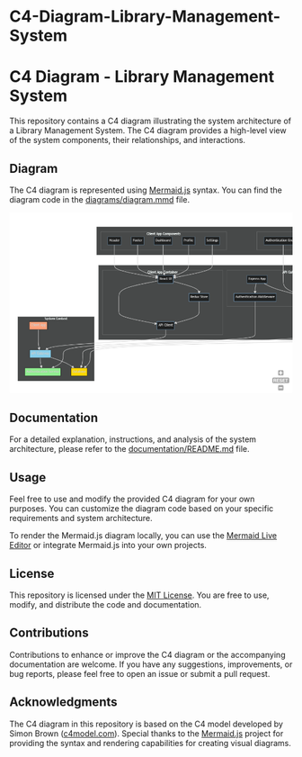 # C4-Diagram-Library-Management-System
# C4 Diagram - Library Management System

This repository contains a C4 diagram illustrating the system architecture of a Library Management System. The C4 diagram provides a high-level view of the system components, their relationships, and interactions.

## Diagram

The C4 diagram is represented using [Mermaid.js](https://mermaid-js.github.io/mermaid/) syntax. You can find the diagram code in the [diagrams/diagram.mmd](diagrams/diagram.mmd) file.

![Library Management System C4 Diagram](./mermaid-diagram.png)

## Documentation

For a detailed explanation, instructions, and analysis of the system architecture, please refer to the [documentation/README.md](documentation/README.md) file.

## Usage

Feel free to use and modify the provided C4 diagram for your own purposes. You can customize the diagram code based on your specific requirements and system architecture.

To render the Mermaid.js diagram locally, you can use the [Mermaid Live Editor](https://mermaid-js.github.io/mermaid-live-editor/) or integrate Mermaid.js into your own projects.

## License

This repository is licensed under the [MIT License](LICENSE). You are free to use, modify, and distribute the code and documentation.

## Contributions

Contributions to enhance or improve the C4 diagram or the accompanying documentation are welcome. If you have any suggestions, improvements, or bug reports, please feel free to open an issue or submit a pull request.

## Acknowledgments

The C4 diagram in this repository is based on the C4 model developed by Simon Brown ([c4model.com](https://c4model.com/)). Special thanks to the [Mermaid.js](https://mermaid-js.github.io/mermaid/) project for providing the syntax and rendering capabilities for creating visual diagrams.


